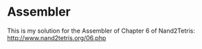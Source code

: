 # Assembler

This is my solution for the Assembler of Chapter 6 of Nand2Tetris:
http://www.nand2tetris.org/06.php

